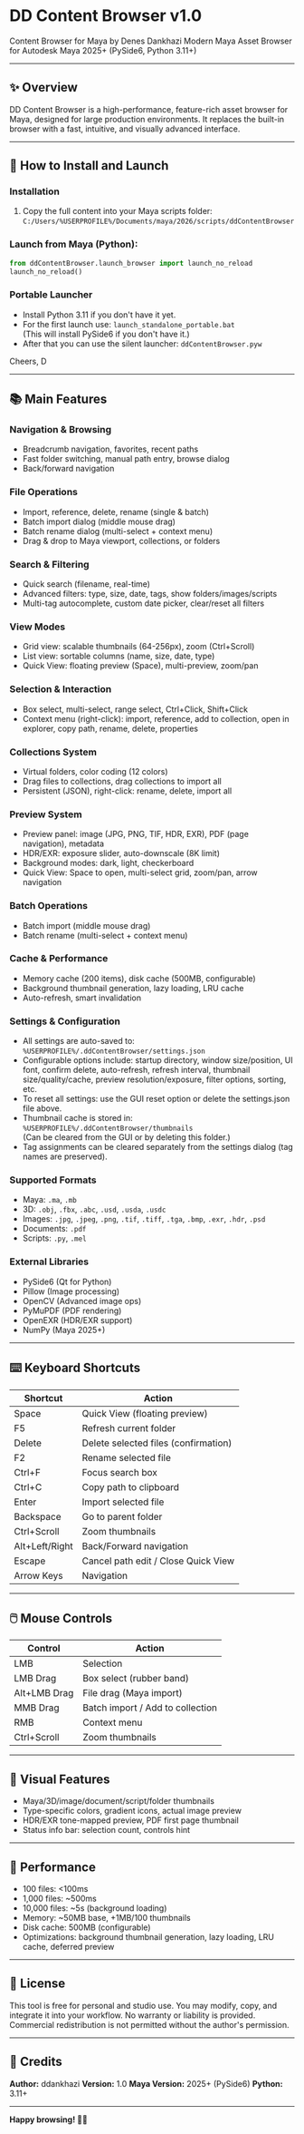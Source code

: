
# DD Content Browser v1.0

Content Browser for Maya by Denes Dankhazi
Modern Maya Asset Browser for Autodesk Maya 2025+ (PySide6, Python 3.11+)

---

## ✨ Overview

DD Content Browser is a high-performance, feature-rich asset browser for Maya, designed for large production environments. It replaces the built-in browser with a fast, intuitive, and visually advanced interface.

---


## 🚀 How to Install and Launch

### Installation

1. Copy the full content into your Maya scripts folder:  
	 `C:/Users/%USERPROFILE%/Documents/maya/2026/scripts/ddContentBrowser`

### Launch from Maya (Python):

```python
from ddContentBrowser.launch_browser import launch_no_reload
launch_no_reload()
```

### Portable Launcher

- Install Python 3.11 if you don't have it yet.
- For the first launch use: `launch_standalone_portable.bat`  
	(This will install PySide6 if you don't have it.)
- After that you can use the silent launcher: `ddContentBrowser.pyw`

Cheers, D

---

## 📚 Main Features

### Navigation & Browsing
- Breadcrumb navigation, favorites, recent paths
- Fast folder switching, manual path entry, browse dialog
- Back/forward navigation

### File Operations
- Import, reference, delete, rename (single & batch)
- Batch import dialog (middle mouse drag)
- Batch rename dialog (multi-select + context menu)
- Drag & drop to Maya viewport, collections, or folders

### Search & Filtering
- Quick search (filename, real-time)
- Advanced filters: type, size, date, tags, show folders/images/scripts
- Multi-tag autocomplete, custom date picker, clear/reset all filters

### View Modes
- Grid view: scalable thumbnails (64-256px), zoom (Ctrl+Scroll)
- List view: sortable columns (name, size, date, type)
- Quick View: floating preview (Space), multi-preview, zoom/pan

### Selection & Interaction
- Box select, multi-select, range select, Ctrl+Click, Shift+Click
- Context menu (right-click): import, reference, add to collection, open in explorer, copy path, rename, delete, properties

### Collections System
- Virtual folders, color coding (12 colors)
- Drag files to collections, drag collections to import all
- Persistent (JSON), right-click: rename, delete, import all

### Preview System
- Preview panel: image (JPG, PNG, TIF, HDR, EXR), PDF (page navigation), metadata
- HDR/EXR: exposure slider, auto-downscale (8K limit)
- Background modes: dark, light, checkerboard
- Quick View: Space to open, multi-select grid, zoom/pan, arrow navigation

### Batch Operations
- Batch import (middle mouse drag)
- Batch rename (multi-select + context menu)

### Cache & Performance
- Memory cache (200 items), disk cache (500MB, configurable)
- Background thumbnail generation, lazy loading, LRU cache
- Auto-refresh, smart invalidation

### Settings & Configuration
- All settings are auto-saved to:  
	`%USERPROFILE%/.ddContentBrowser/settings.json`
- Configurable options include: startup directory, window size/position, UI font, confirm delete, auto-refresh, refresh interval, thumbnail size/quality/cache, preview resolution/exposure, filter options, sorting, etc.
- To reset all settings: use the GUI reset option or delete the settings.json file above.
- Thumbnail cache is stored in:  
	`%USERPROFILE%/.ddContentBrowser/thumbnails`  
	(Can be cleared from the GUI or by deleting this folder.)
- Tag assignments can be cleared separately from the settings dialog (tag names are preserved).

### Supported Formats
- Maya: `.ma`, `.mb`
- 3D: `.obj`, `.fbx`, `.abc`, `.usd`, `.usda`, `.usdc`
- Images: `.jpg`, `.jpeg`, `.png`, `.tif`, `.tiff`, `.tga`, `.bmp`, `.exr`, `.hdr`, `.psd`
- Documents: `.pdf`
- Scripts: `.py`, `.mel`

### External Libraries
- PySide6 (Qt for Python)
- Pillow (Image processing)
- OpenCV (Advanced image ops)
- PyMuPDF (PDF rendering)
- OpenEXR (HDR/EXR support)
- NumPy (Maya 2025+)

---

## ⌨️ Keyboard Shortcuts

| Shortcut      | Action                                  |
|-------------- |-----------------------------------------|
| Space         | Quick View (floating preview)           |
| F5            | Refresh current folder                  |
| Delete        | Delete selected files (confirmation)    |
| F2            | Rename selected file                    |
| Ctrl+F        | Focus search box                        |
| Ctrl+C        | Copy path to clipboard                  |
| Enter         | Import selected file                    |
| Backspace     | Go to parent folder                     |
| Ctrl+Scroll   | Zoom thumbnails                         |
| Alt+Left/Right| Back/Forward navigation                 |
| Escape        | Cancel path edit / Close Quick View     |
| Arrow Keys    | Navigation                              |

---

## 🖱️ Mouse Controls

| Control         | Action                                 |
|-----------------|----------------------------------------|
| LMB             | Selection                              |
| LMB Drag        | Box select (rubber band)               |
| Alt+LMB Drag    | File drag (Maya import)                |
| MMB Drag        | Batch import / Add to collection       |
| RMB             | Context menu                           |
| Ctrl+Scroll     | Zoom thumbnails                        |

---

## 🎨 Visual Features

- Maya/3D/image/document/script/folder thumbnails
- Type-specific colors, gradient icons, actual image preview
- HDR/EXR tone-mapped preview, PDF first page thumbnail
- Status info bar: selection count, controls hint

---

## 🚀 Performance

- 100 files: <100ms
- 1,000 files: ~500ms
- 10,000 files: ~5s (background loading)
- Memory: ~50MB base, +1MB/100 thumbnails
- Disk cache: 500MB (configurable)
- Optimizations: background thumbnail generation, lazy loading, LRU cache, deferred preview

---

## 📝 License

This tool is free for personal and studio use.
You may modify, copy, and integrate it into your workflow.
No warranty or liability is provided.
Commercial redistribution is not permitted without the author's permission.

---

## 🙏 Credits

**Author:** ddankhazi
**Version:** 1.0
**Maya Version:** 2025+ (PySide6)
**Python:** 3.11+

---

**Happy browsing! 🚀✨**
